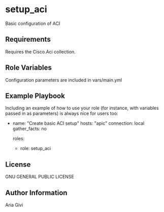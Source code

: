 setup_aci
=========

Basic configuration of ACI

Requirements
------------

Requires the Cisco.Aci collection.

Role Variables
--------------

Configuration parameters are included in vars/main.yml

Example Playbook
----------------

Including an example of how to use your role (for instance, with variables passed in as parameters) is always nice for users too:

- name: "Create basic ACI setup"
  hosts: "apic"
  connection: local
  gather_facts: no

  roles:
  - role: setup_aci


License
-------

GNU GENERAL PUBLIC LICENSE

Author Information
------------------

Aria Givi
